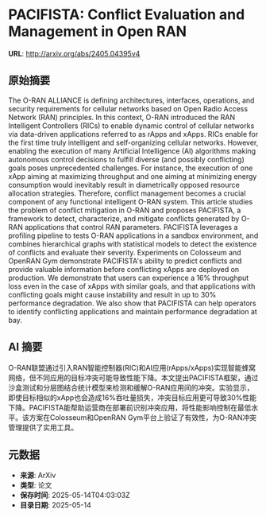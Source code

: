 # PACIFISTA: Conflict Evaluation and Management in Open RAN

**URL**: http://arxiv.org/abs/2405.04395v4

## 原始摘要

The O-RAN ALLIANCE is defining architectures, interfaces, operations, and
security requirements for cellular networks based on Open Radio Access Network
(RAN) principles. In this context, O-RAN introduced the RAN Intelligent
Controllers (RICs) to enable dynamic control of cellular networks via
data-driven applications referred to as rApps and xApps. RICs enable for the
first time truly intelligent and self-organizing cellular networks. However,
enabling the execution of many Artificial Intelligence (AI) algorithms making
autonomous control decisions to fulfill diverse (and possibly conflicting)
goals poses unprecedented challenges. For instance, the execution of one xApp
aiming at maximizing throughput and one aiming at minimizing energy consumption
would inevitably result in diametrically opposed resource allocation
strategies. Therefore, conflict management becomes a crucial component of any
functional intelligent O-RAN system. This article studies the problem of
conflict mitigation in O-RAN and proposes PACIFISTA, a framework to detect,
characterize, and mitigate conflicts generated by O-RAN applications that
control RAN parameters. PACIFISTA leverages a profiling pipeline to tests O-RAN
applications in a sandbox environment, and combines hierarchical graphs with
statistical models to detect the existence of conflicts and evaluate their
severity. Experiments on Colosseum and OpenRAN Gym demonstrate PACIFISTA's
ability to predict conflicts and provide valuable information before
conflicting xApps are deployed on production. We demonstrate that users can
experience a 16% throughput loss even in the case of xApps with similar goals,
and that applications with conflicting goals might cause instability and result
in up to 30% performance degradation. We also show that PACIFISTA can help
operators to identify conflicting applications and maintain performance
degradation at bay.


## AI 摘要

O-RAN联盟通过引入RAN智能控制器(RIC)和AI应用(rApps/xApps)实现智能蜂窝网络，但不同应用的目标冲突可能导致性能下降。本文提出PACIFISTA框架，通过沙盒测试和分层图结合统计模型来检测和缓解O-RAN应用间的冲突。实验显示，即使目标相似的xApp也会造成16%吞吐量损失，冲突目标应用更可导致30%性能下降。PACIFISTA能帮助运营商在部署前识别冲突应用，将性能影响控制在最低水平。该方案在Colosseum和OpenRAN Gym平台上验证了有效性，为O-RAN冲突管理提供了实用工具。

## 元数据

- **来源**: ArXiv
- **类型**: 论文
- **保存时间**: 2025-05-14T04:03:03Z
- **目录日期**: 2025-05-14
